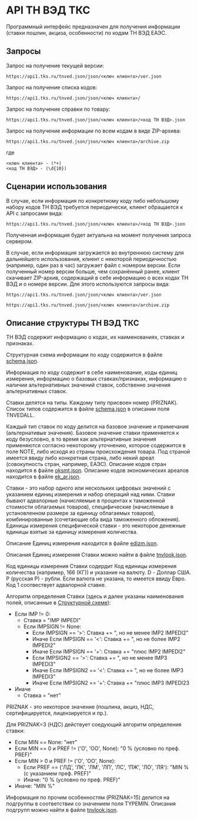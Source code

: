 # API ТН ВЭД ТКС

Программный интерфейс предназначен для получения информации (ставки пошлин, акциза, особенности) по кодам ТН ВЭД ЕАЭС.

## Запросы

Запрос на получение текущей версии:

    https://api1.tks.ru/tnved.json/json/<ключ клиента>/ver.json

Запрос на получение списка кодов:

    https://api1.tks.ru/tnved.json/json/<ключ клиента>/

Запрос на получение справки по товару:

    https://api1.tks.ru/tnved.json/json/<ключ клиента>/<код ТН ВЭД>.json

Запрос на получение информации по всем кодам в виде ZIP-архива:

    https://api1.tks.ru/tnved.json/json/<ключ клиента>/archive.zip

где

    <ключ клиента> - (*+)  
    <код ТН ВЭД> - (\d{10})

## Сценарии использования

В случае, если информация по конкретному коду либо небольшому набору кодов ТН ВЭД требуется периодически, клиент обращается к API с запросами вида:

    https://api1.tks.ru/tnved.json/json/<ключ клиента>/<код ТН ВЭД>.json

Полученная информация будет актуальна на момент получения запроса сервером.

В случае, если информация загружается во внутреннюю систему для дальнейшего использования, клиент с некоторой периодичностью (например, один раз в час) загружает файл с номером версии. Если полученный номер версии больше, чем сохранённый ранее, клиент скачивает ZIP-архив, содержащий в себе информацию о всех кодах ТН ВЭД и о номере версии. Для этого используются запросы вида:

    https://api1.tks.ru/tnved.json/json/<ключ клиента>/ver.json

    https://api1.tks.ru/tnved.json/json/<ключ клиента>/archive.zip

## Описание структуры ТН ВЭД ТКС

ТН ВЭД содержит информацию о кодах, их наименованиях, ставках и признаках.

Структурная схема информации по коду содержится в файле [schema.json](schema.json).

Информация по коду содержит в себе наименование, коды единиц измерения, информацию о базовых ставках/признаках, информацию о наличии альтернативных значений ставок, собственно значения альтернативных ставок.

Ставки делятся на типы. Каждому типу присвоен номер (PRIZNAK). Список типов содержится в файле [schema.json](schema.json) в описании поля TNVEDALL.

Каждый тип ставок по коду делится на базовое значение и примечания (альтернативые значения). Базовое значение ставки применяется к коду безусловно, в то время как альтернативные значения применяются согласно некоторому уточнению, которое содержится в поле NOTE, либо исходя из страны происхождения товара. Под страной имеется ввиду либо конкретная страна, либо некий ареал (совокупность стран, например, ЕАЭС). Описание кодов стран находится в файле [oksmt.json](oksmt.json). Описание кодов экономических ареалов находится в файле [ek_ar.json](ek_ar.json).

Ставки - это набор одного или нескольких цифровых значений с указанием единиц измерения и набор операций над ними. Ставки бывают адвалорные (начисляемые в процентах к таможенной стоимости облагаемых товаров), специфические (начисляемые в установленном размере за единицу облагаемых товаров), комбинированные (сочетающие оба вида таможенного обложения). Единицы измерения специфической ставки - это некоторое денежные единицы взятые за единицу измерения количества.

Описание Единиц измерения находится в файле [edizm.json](edizm.json).

Описания Единиц измерения Ставки можно найти в файле [tnvlook.json](tnvlook.json).

Код единицы измерения Ставки содердит Код единицы измерения количества (например, 166 (КГ)) и указание на валюту. D - Доллар США. Р (русская Р) - рубли. Если валюта не указана, то имеется ввиду Евро. Код 1 соотвествует адвалорной ставке.

Алгоритм определения Ставки (здесь и далее указаны наименования полей, описанные в [Структурной схеме](schema.json)):

* Если IMP != 0:
  * Ставка = "IMP IMPEDI"
  * Если IMPSIGN != None:
    * Если IMPSIGN == '>': Ставка += ", но не менее IMP2 IMPEDI2"
    * Иначе Если IMPSIGN == '<': Ставка += ", но не более IMP2 IMPEDI2"
    * Иначе Если IMPSIGN == '+': Ставка += "плюс IMP2 IMPEDI2"
    * Если IMPSIGN2 == '>': Ставка += ", но не менее IMP3 IMPEDI3"
    * Иначе Если IMPSIGN2 == '<': Ставка += ", но не более IMP3 IMPEDI3"
    * Иначе Если IMPSIGN2 == '+': Ставка += "плюс IMP3 IMPEDI23
* Иначе
  * Ставка = "нет"


PRIZNAK - это некоторое значение (пошлина, акциз, НДС, сертифицируется, лицензируется и пр.).

Для PRIZNAK=3 (НДС) действует соедующий алгоритм определения ставки:

* Если MIN == None: "нет"
* Если MIN == 0 и PREF != ('О', 'ОО', None): "0 % (условно по преф. PREF)"
* Если MIN > 0 и PREF != ('О', 'ОО', None):
  * Если PREF == ('ЛД', 'ЛК', 'ЛМ', 'ЛП', 'ЛС', 'ПЖ', 'ЛО', 'ЛЯ'): "MIN % (с указанием преф. PREF)"
  * Иначе: "0 % (условно по преф. PREF)"
* Иначе: "MIN %"

Информация по прочим особенностям (PRIZNAK=15) делится на подгруппы в соответствии со значением поля TYPEMIN. Описания подгрупп можно найти в файле [tnvlook.json](tnvlook.json).

